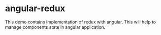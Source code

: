 # angular-redux

This demo contains implementation of redux with angular. This will help to manage components state in angular application.
